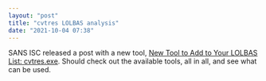 ```yaml
---
layout: "post"
title: "cvtres LOLBAS analysis"
date: "2021-10-04 07:38"
---
```

SANS ISC released a post with a new tool, [New Tool to Add to Your LOLBAS List: cvtres.exe](https://isc.sans.edu/forums/diary/New+Tool+to+Add+to+Your+LOLBAS+List+cvtresexe/27892/). Should check out the available tools, all in all, and see what can be used.
